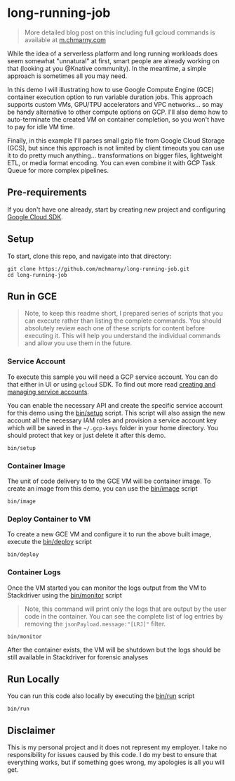 # long-running-job

> More detailed blog post on this including full gcloud commands is available at [m.chmarny.com](https://m.chmarny.com/how-to-run-containerized-workloads-in-gce-vm-87c7c3e952f3)

While the idea of a serverless platform and long running workloads does seem somewhat "unnatural" at first, smart people are already working on that (looking at you @Knative community). In the meantime, a simple approach is sometimes all you may need.

In this demo I will illustrating how to use Google Compute Engine (GCE) container execution option to run variable duration jobs. This approach supports custom VMs, GPU/TPU accelerators and VPC networks… so may be handy alternative to other compute options on GCP. I'll also demo how to auto-terminate the created VM on container completion, so you won't have to pay for idle VM time. 

Finally, in this example I'll parses small gzip file from Google Cloud Storage (GCS), but since this approach is not limited by client timeouts you can use it to do pretty much anything… transformations on bigger files, lightweight ETL, or media format encoding. You can even combine it with GCP Task Queue for more complex pipelines.

## Pre-requirements

If you don't have one already, start by creating new project and configuring [Google Cloud SDK](https://cloud.google.com/sdk/docs/).

## Setup

To start, clone this repo, and navigate into that directory:

```shell
git clone https://github.com/mchmarny/long-running-job.git
cd long-running-job
```

## Run in GCE

> Note, to keep this readme short, I prepared series of scripts that you can execute rather than listing the complete commands. You should absolutely review each one of these scripts for content before executing it. This will help you understand the individual commands and allow you use them in the future.

### Service Account

To execute this sample you will need a GCP service account. You can do that either in UI or using `gcloud` SDK. To find out more read [creating and managing service accounts](https://cloud.google.com/iam/docs/creating-managing-service-accounts).

You can enable the necessary API and create the specific service account for this demo using the [bin/setup](bin/setup) script. This script will also assign the new account all the necessary IAM roles and provision a service account key which will be saved in the `~/.gcp-keys` folder in your home directory. You should protect that key or just delete it after this demo.

```shell
bin/setup
```

### Container Image

The unit of code delivery to to the GCE VM will be container image. To create an image from this demo, you can use the [bin/image](bin/image) script

```shell
bin/image
```

### Deploy Container to VM

To create a new GCE VM and configure it to run the above built image, execute the [bin/deploy](bin/deploy) script

```shell
bin/deploy
```

### Container Logs

Once the VM started you can monitor the logs output from the VM to Stackdriver using the [bin/monitor](bin/monitor) script

> Note, this command will print only the logs that are output by the user code in the container. You can see the complete list of log entries by removing the `jsonPayload.message:"[LRJ]"` filter.

```shell
bin/monitor
```

After the container exists, the VM will be shutdown but the logs should be still available in Stackdriver for forensic analyses

## Run Locally

You can run this code also locally by executing the [bin/run](bin/run) script

```shell
bin/run
```

## Disclaimer

This is my personal project and it does not represent my employer. I take no responsibility for issues caused by this code. I do my best to ensure that everything works, but if something goes wrong, my apologies is all you will get.

